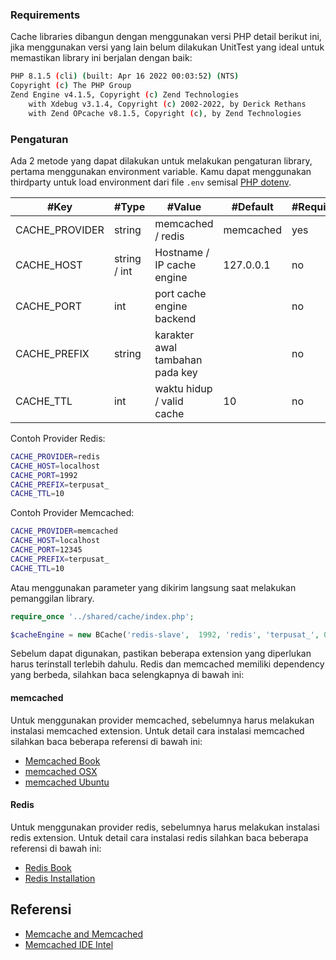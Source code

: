 ### Requirements

Cache libraries dibangun dengan menggunakan versi PHP detail berikut ini, jika menggunakan versi yang lain belum dilakukan UnitTest yang ideal untuk memastikan library ini berjalan dengan baik:

```sh
PHP 8.1.5 (cli) (built: Apr 16 2022 00:03:52) (NTS)
Copyright (c) The PHP Group
Zend Engine v4.1.5, Copyright (c) Zend Technologies
    with Xdebug v3.1.4, Copyright (c) 2002-2022, by Derick Rethans
    with Zend OPcache v8.1.5, Copyright (c), by Zend Technologies
```

### Pengaturan

Ada 2 metode yang dapat dilakukan untuk melakukan pengaturan library, pertama menggunakan environment variable. Kamu dapat menggunakan thirdparty untuk load environment dari file `.env` semisal [PHP dotenv](https://github.com/vlucas/phpdotenv).

| #Key           | #Type        | #Value                          | #Default  | #Required |
| -------------- | ------------ | ------------------------------- | --------- | --------- |
| CACHE_PROVIDER | string       | memcached / redis               | memcached | yes       |
| CACHE_HOST     | string / int | Hostname / IP cache engine      | 127.0.0.1 | no        |
| CACHE_PORT     | int          | port cache engine backend       |           | no        |
| CACHE_PREFIX   | string       | karakter awal tambahan pada key |           | no        |
| CACHE_TTL      | int          | waktu hidup / valid cache       | 10        | no        |

Contoh Provider Redis:

```sh
CACHE_PROVIDER=redis
CACHE_HOST=localhost
CACHE_PORT=1992
CACHE_PREFIX=terpusat_
CACHE_TTL=10
```

Contoh Provider Memcached:

```sh
CACHE_PROVIDER=memcached
CACHE_HOST=localhost
CACHE_PORT=12345
CACHE_PREFIX=terpusat_
CACHE_TTL=10
```

Atau menggunakan parameter yang dikirim langsung saat melakukan pemanggilan library.

```php
require_once '../shared/cache/index.php';

$cacheEngine = new BCache('redis-slave',  1992, 'redis', 'terpusat_', 0);
```

Sebelum dapat digunakan, pastikan beberapa extension yang diperlukan harus terinstall terlebih dahulu. Redis dan memcached memiliki dependency yang berbeda, silahkan baca selengkapnya di bawah ini:

#### memcached

Untuk menggunakan provider memcached, sebelumnya harus melakukan instalasi memcached extension. Untuk detail cara instalasi memcached silahkan baca beberapa referensi di bawah ini:

- [Memcached Book](https://www.php.net/manual/en/book.memcached.php)
- [memcached OSX](https://blog.bandhosting.nl/blog/install-memcached-on-php-7-4-on-osx)
- [memcached Ubuntu](https://serverpilot.io/docs/how-to-install-the-php-memcache-extension/)

#### Redis

Untuk menggunakan provider redis, sebelumnya harus melakukan instalasi redis extension. Untuk detail cara instalasi redis silahkan baca beberapa referensi di bawah ini:

- [Redis Book](https://github.com/phpredis/phpredis)
- [Redis Installation](https://github.com/phpredis/phpredis/blob/develop/INSTALL.markdown)

## Referensi

- [Memcache and Memcached](https://stackoverflow.com/questions/4937844/memcached-installed-in-theory-php-unable-to-use-memcache-connect)
- [Memcached IDE Intel](https://stackoverflow.com/questions/59367309/vscode-php-intelephense-show-error-when-using-memcached)
